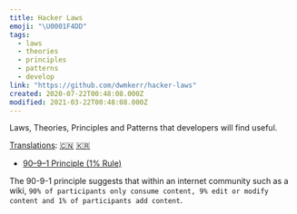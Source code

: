 ```yaml
---
title: Hacker Laws
emoji: "\U0001F4DD"
tags:
  - laws
  - theories
  - principles
  - patterns
  - develop
link: "https://github.com/dwmkerr/hacker-laws"
created: 2020-07-22T00:48:08.000Z
modified: 2021-03-22T00:48:08.000Z
---
```


Laws, Theories, Principles and Patterns that developers will find useful.

[Translations](#translations): [🇨🇳](https://github.com/nusr/hacker-laws-zh) [🇰🇷](https://github.com/codeanddonuts/hacker-laws-kr)

- [90–9–1 Principle (1% Rule)](<https://en.wikipedia.org/wiki/1%25_rule_(Internet_culture)>)

The 90-9-1 principle suggests that within an internet community such as a wiki, `90% of participants only consume content, 9% edit or modify content and 1% of participants add content`.
